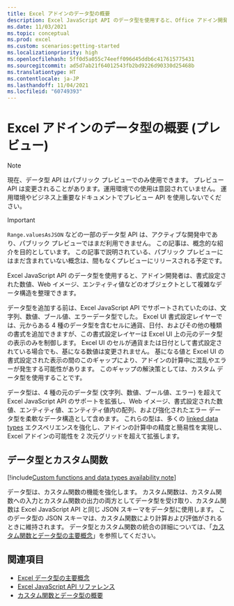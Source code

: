 ```yaml
---
title: Excel アドインのデータ型の概要
description: Excel JavaScript API のデータ型を使用すると、Office アドイン開発者は、書式設定された数値、Web イメージ、エンティティ値、エンティティ値内の配列、および拡張エラーをデータ型として操作できます。
ms.date: 11/03/2021
ms.topic: conceptual
ms.prod: excel
ms.custom: scenarios:getting-started
ms.localizationpriority: high
ms.openlocfilehash: 5ff0d5a055c74eeff096d45ddb6c417615775431
ms.sourcegitcommit: ad5d7ab21f64012543fb2bd9226d90330d25468b
ms.translationtype: HT
ms.contentlocale: ja-JP
ms.lasthandoff: 11/04/2021
ms.locfileid: "60749393"
---
```

# <a name="overview-of-data-types-in-excel-add-ins-preview"></a>Excel アドインのデータ型の概要 (プレビュー)

> [!NOTE]
> 現在、データ型 API はパブリック プレビューでのみ使用できます。 プレビュー API は変更されることがあります。運用環境での使用は意図されていません。 運用環境やビジネス上重要なドキュメントでプレビュー API を使用しないでください。

> [!IMPORTANT]
> `Range.valuesAsJSON` などの一部のデータ型 API は、アクティブな開発中であり、パブリック プレビューではまだ利用できません。 この記事は、概念的な紹介を目的としています。 この記事で説明されている、パブリック プレビューにはまだ含まれていない概念は、間もなくプレビューにリリースされる予定です。

Excel JavaScript API のデータ型を使用すると、アドイン開発者は、書式設定された数値、Web イメージ、エンティティ値などのオブジェクトとして複雑なデータ構造を整理できます。

データ型を追加する前は、Excel JavaScript API でサポートされていたのは、文字列、数値、ブール値、エラーデータ型でした。 Excel UI 書式設定レイヤーでは、元からある 4 種のデータ型を含むセルに通貨、日付、およびその他の種類の書式を追加できますが、この書式設定レイヤーは Excel UI 上の元のデータ型の表示のみを制御します。 Excel UI のセルが通貨または日付として書式設定されている場合でも、基になる数値は変更されません。 基になる値と Excel UI の書式設定された表示の間のこのギャップにより、アドインの計算中に混乱やエラーが発生する可能性があります。 このギャップの解決策としては、カスタム データ型を使用することです。

データ型は、4 種の元のデータ型 (文字列、数値、ブール値、エラー) を超えて Excel JavaScript API のサポートを拡張し、Web イメージ、書式設定された数値、エンティティ値、エンティティ値内の配列、および強化されたエラー データ型を柔軟なデータ構造として含めます。 これらの型は、多くの [linked data types](https://support.microsoft.com/office/what-linked-data-types-are-available-in-excel-6510ab58-52f6-4368-ba0f-6a76c0190772) エクスペリエンスを強化し、アドインの計算中の精度と簡易性を実現し、Excel アドインの可能性を 2 次元グリッドを超えて拡張します。

## <a name="data-types-and-custom-functions"></a>データ型とカスタム関数

[!include[Custom functions and data types availability note](../includes/excel-custom-functions-data-types-note.md)]

データ型は、カスタム関数の機能を強化します。 カスタム関数は、カスタム関数への入力とカスタム関数の出力の両方としてデータ型を受け取り、カスタム関数は Excel JavaScript API と同じ JSON スキーマをデータ型に使用します。 このデータ型の JSON スキーマは、カスタム関数により計算および評価がされるときに維持されます。 データ型とカスタム関数の統合の詳細については、「[カスタム関数とデータ型の主要概念](custom-functions-data-types-concepts.md)」を参照してください。

## <a name="see-also"></a>関連項目

* [Excel データ型の主要概念](excel-data-types-concepts.md)
* [Excel JavaScript API リファレンス](../reference/overview/excel-add-ins-reference-overview.md)
* [カスタム関数とデータ型の概要](custom-functions-data-types-overview.md)